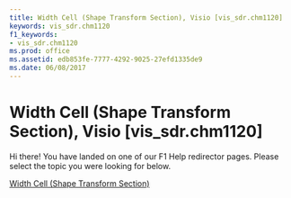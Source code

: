 ```yaml
---
title: Width Cell (Shape Transform Section), Visio [vis_sdr.chm1120]
keywords: vis_sdr.chm1120
f1_keywords:
- vis_sdr.chm1120
ms.prod: office
ms.assetid: edb853fe-7777-4292-9025-27efd1335de9
ms.date: 06/08/2017
---
```



# Width Cell (Shape Transform Section), Visio [vis_sdr.chm1120]

Hi there! You have landed on one of our F1 Help redirector pages. Please select the topic you were looking for below.

[Width Cell (Shape Transform Section)](http://msdn.microsoft.com/library/992ae9d8-ea15-0f5c-ccd6-e4c536099692%28Office.15%29.aspx)

